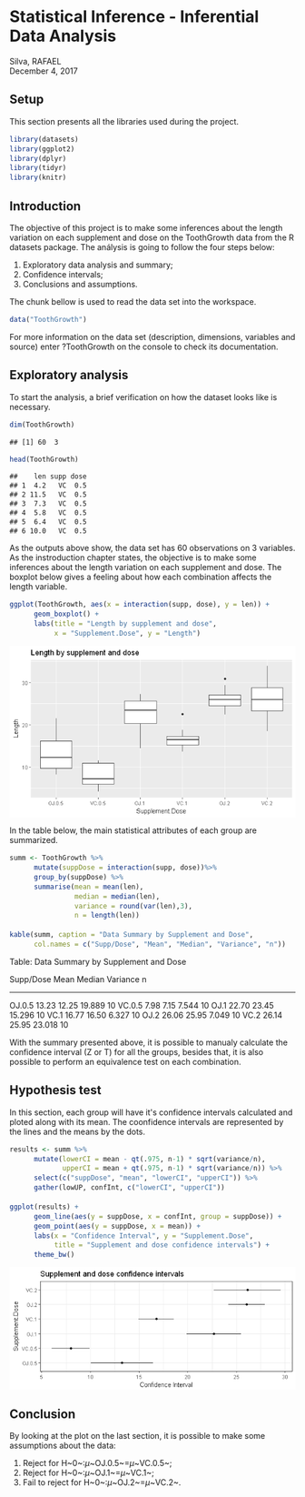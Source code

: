 # Statistical Inference - Inferential Data Analysis
Silva, RAFAEL  
December 4, 2017  

## Setup



This section presents all the libraries used during the project.


```r
library(datasets)
library(ggplot2)
library(dplyr)
library(tidyr)
library(knitr)
```

## Introduction

The objective of this project is to make some inferences about the length variation on each supplement and dose on the ToothGrowth data from the R datasets package. The análysis is going to follow the four steps below:

1. Exploratory data analysis and summary;
1. Confidence intervals;
1. Conclusions and assumptions.

The chunk bellow is used to read the data set into the workspace.


```r
data("ToothGrowth")
```

For more information on the data set (description, dimensions, variables and source) enter ?ToothGrowth on the console to check its documentation.

## Exploratory analysis

To start the analysis, a brief verification on how the dataset looks like is necessary.


```r
dim(ToothGrowth)
```

```
## [1] 60  3
```


```r
head(ToothGrowth)
```

```
##    len supp dose
## 1  4.2   VC  0.5
## 2 11.5   VC  0.5
## 3  7.3   VC  0.5
## 4  5.8   VC  0.5
## 5  6.4   VC  0.5
## 6 10.0   VC  0.5
```

As the outputs above show, the data set has 60 observations on 3 variables. As the instroduction chapter states, the objective is to make some inferences about the length variation on each supplement and dose. The boxplot below gives a feeling about how each combination affects the length variable.


```r
ggplot(ToothGrowth, aes(x = interaction(supp, dose), y = len)) + 
      geom_boxplot() + 
      labs(title = "Length by supplement and dose", 
           x = "Supplement.Dose", y = "Length")
```

<img src="inferDataAnalysis_files/figure-html/unnamed-chunk-5-1.png" style="display: block; margin: auto;" />

In the table below, the main statistical attributes of each group are summarized.


```r
summ <- ToothGrowth %>%
      mutate(suppDose = interaction(supp, dose))%>%
      group_by(suppDose) %>%
      summarise(mean = mean(len), 
                median = median(len),
                variance = round(var(len),3), 
                n = length(len))

kable(summ, caption = "Data Summary by Supplement and Dose", 
      col.names = c("Supp/Dose", "Mean", "Median", "Variance", "n"))
```



Table: Data Summary by Supplement and Dose

Supp/Dose     Mean   Median   Variance    n
----------  ------  -------  ---------  ---
OJ.0.5       13.23    12.25     19.889   10
VC.0.5        7.98     7.15      7.544   10
OJ.1         22.70    23.45     15.296   10
VC.1         16.77    16.50      6.327   10
OJ.2         26.06    25.95      7.049   10
VC.2         26.14    25.95     23.018   10

With the summary presented above, it is possible to manualy calculate the confidence interval (Z or T) for all the groups, besides that, it is also possible to perform an equivalence test on each combination.

## Hypothesis test

In this section, each group will have it's confidence intervals calculated and ploted along with its mean. The coonfidence intervals are represented by the lines and the means by the dots.


```r
results <- summ %>%
      mutate(lowerCI = mean - qt(.975, n-1) * sqrt(variance/n),
             upperCI = mean + qt(.975, n-1) * sqrt(variance/n)) %>%
      select(c("suppDose", "mean", "lowerCI", "upperCI")) %>%
      gather(lowUP, confInt, c("lowerCI", "upperCI"))

ggplot(results) +
      geom_line(aes(y = suppDose, x = confInt, group = suppDose)) +
      geom_point(aes(y = suppDose, x = mean)) +
      labs(x = "Confidence Interval", y = "Supplement.Dose", 
           title = "Supplement and dose confidence intervals") +
      theme_bw()
```

<img src="inferDataAnalysis_files/figure-html/unnamed-chunk-7-1.png" style="display: block; margin: auto;" />

## Conclusion

By looking at the plot on the last section, it is possible to make some assumptions about the data:

1. Reject for H~0~:$\mu$~OJ.0.5~=$\mu$~VC.0.5~;
1. Reject for H~0~:$\mu$~OJ.1~=$\mu$~VC.1~;
1. Fail to reject for H~0~:$\mu$~OJ.2~=$\mu$~VC.2~.
